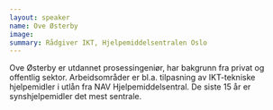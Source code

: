 ```yaml
---
layout: speaker
name: Ove Østerby
image: 
summary: Rådgiver IKT, Hjelpemiddelsentralen Oslo
---
```

Ove Østerby er utdannet prosessingeniør, har bakgrunn fra privat og offentlig sektor. Arbeidsområder er bl.a. tilpasning av IKT-tekniske hjelpemidler i utlån fra NAV Hjelpemiddelsentral. De siste 15 år er synshjelpemidler det mest sentrale.
